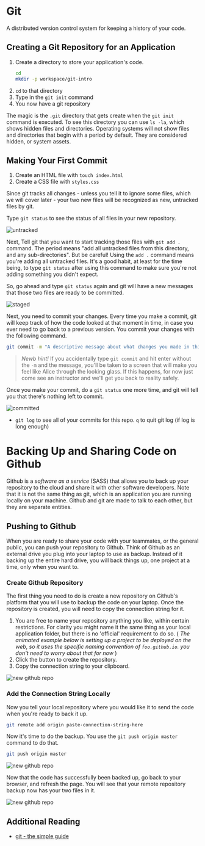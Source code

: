 # Git

A distributed version control system for keeping a history of your code.

## Creating a Git Repository for an Application

1. Create a directory to store your application's code.
    ```sh
    cd
    mkdir -p workspace/git-intro
    ```
1. `cd` to that directory
1. Type in the `git init` command
1. You now have a git repository

The magic is the `.git` directory that gets create when the `git init` command is executed. To see this directory you can use `ls -la`, which shows hidden files and directories. Operating systems will not show files and directories that begin with a period by default. They are considered hidden, or system assets.

## Making Your First Commit

1. Create an HTML file with `touch index.html`
1. Create a CSS file with `styles.css`

Since git tracks all changes - unless you tell it to ignore some files, which we will cover later - your two new files will be recognized as new, untracked files by git.

Type `git status` to see the status of all files in your new repository.

![untracked](./images/bcn3TXJuh2.gif)

Next, Tell git that you want to start tracking those files with `git add .` command. The period means "add all untracked files from this directory, and any sub-directories". But be careful! Using the `add .` command means you're adding all untracked files. It's a good habit, at least for the time being, to type `git status` after using this command to make sure you're not adding something you didn't expect.

So, go ahead and type `git status` again and git will have a new messages that those two files are ready to be committed.

![staged](./images/git-add.gif)

Next, you need to commit your changes. Every time you make a commit, git will keep track of how the code looked at that moment in time, in case you ever need to go back to a previous version. You commit your changes with the following command.

```sh
git commit -m "A descriptive message about what changes you made in this commit"
```

 > _Newb hint!_ If you accidentally type `git commit` and hit enter without the `-m` and the message, you'll be taken to a screen that will make you feel like Alice through the looking glass. If this happens, for now just come see an instructor and we'll get you back to reality safely.

 Once you make your commit, do a `git status` one more time, and git will tell you that there's nothing left to commit.

![committed](./images/git-commit.gif)


+ `git log` to see all of your commits for this repo. `q` to quit git log (if log is long enough)

# Backing Up and Sharing Code on Github

Github is a _software as a service_ (SASS) that allows you to back up your repository to the cloud and share it with other software developers. Note that it is not the same thing as git, which is an application you are running locally on your machine. Github and git are made to talk to each other, but they are separate entities.

## Pushing to Github

When you are ready to share your code with your teammates, or the general public, you can push your repository to Github. Think of Github as an external drive you plug into your laptop to use as backup. Instead of it backing up the entire hard drive, you will back things up, one project at a time, only when you want to.

### Create Github Repository

The first thing you need to do is create a new repository on Github's platform that you will use to backup the code on your laptop. Once the repository is created, you will need to copy the connection string for it.

1. You are free to name your repository anything you like, within certain restrictions. For clarity you might name it the same thing as your local application folder, but there is no 'official' requirement to do so. ( _The animated example below is setting up a project to be deployed on the web, so it uses the specific naming convention of `foo.github.io`. you don't need to worry about that for now_ )
1. Click the button to create the repository.
1. Copy the connection string to your clipboard.

![new github repo](./images/GIT_BASICS.gif)

### Add the Connection String Locally

Now you tell your local repository where you would like it to send the code when you're ready to back it up.

```sh
git remote add origin paste-connection-string-here
```

Now it's time to do the backup. You use the `git push origin master` command to do that.

```sh
git push origin master
```

![new github repo](./images/git-push.gif)

Now that the code has successfully been backed up, go back to your browser, and refresh the page. You will see that your remote repository backup now has your two files in it.

![new github repo](./images/repo-refresh.gif)


## Additional Reading

+ [git - the simple guide](http://rogerdudler.github.io/git-guide/)
